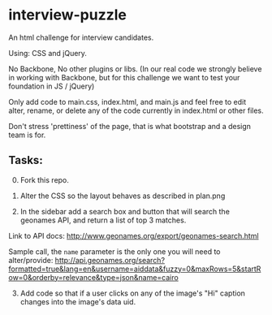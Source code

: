 interview-puzzle
================

An html challenge for interview candidates.

Using: CSS and jQuery.

No Backbone, No other plugins or libs. (In our real code we strongly believe in working with Backbone, but for this challenge we want to test your foundation in JS / jQuery)


Only add code to main.css, index.html, and main.js and feel free to edit alter, rename, or delete any of the code currently in index.html or other files.

Don't stress 'prettiness' of the page, that is what bootstrap and a design team is for.


Tasks:
-----

0. Fork this repo. 

1. Alter the CSS so the layout behaves as described in plan.png

2. In the sidebar add a search box and button that will search the geonames API, and return a list of top 3 matches.

  Link to API docs: http://www.geonames.org/export/geonames-search.html

  Sample call, the ```name``` parameter is the only one you will need to alter/provide:
  http://api.geonames.org/search?formatted=true&lang=en&username=aiddata&fuzzy=0&maxRows=5&startRow=0&orderby=relevance&type=json&name=cairo

3. Add code so that if a user clicks on any of the image's "Hi" caption changes into the image's data uid.
